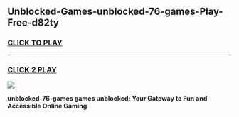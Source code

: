 
## Unblocked-Games-unblocked-76-games-Play-Free-d82ty
<h3>
<a href="https://premium76.site?title=unblocked-76-games&ref=20M">CLICK TO PLAY</a></h3>
<hr>

<h3>
<a href="https://premium76.site?title=unblocked-76-games&ref=20M">CLICK 2 PLAY</a>
  
</h3>

<a href="https://premium76.site?title=unblocked-76-games&ref=19M"><img src="https://clearcache.store/games.png"></a>


**unblocked-76-games games unblocked: Your Gateway to Fun and Accessible Online Gaming**
